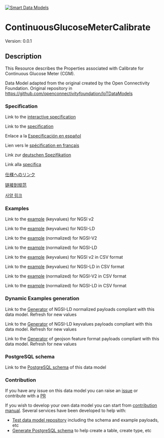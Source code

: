 [![Smart Data Models](https://smartdatamodels.org/wp-content/uploads/2022/01/SmartDataModels_logo.png "Logo")](https://smartdatamodels.org)
# ContinuousGlucoseMeterCalibrate
Version: 0.0.1

## Description 

This Resource describes the Properties associated with Calibrate for Continuous Glucose Meter (CGM).

Data Model adapted from the original created by the Open Connectivity Foundation. Original repository in https://github.com/openconnectivityfoundation/IoTDataModels
### Specification

Link to the [interactive specification](https://swagger.lab.fiware.org/?url=https://smart-data-models.github.io/dataModel.OCF/ContinuousGlucoseMeterCalibrate/swagger.yaml)

Link to the [specification](https://github.com/smart-data-models/dataModel.OCF/blob/master/ContinuousGlucoseMeterCalibrate/doc/spec.md)

Enlace a la [Especificación en español](https://github.com/smart-data-models/dataModel.OCF/blob/master/ContinuousGlucoseMeterCalibrate/doc/spec_ES.md)

Lien vers le [spécification en français](https://github.com/smart-data-models/dataModel.OCF/blob/master/ContinuousGlucoseMeterCalibrate/doc/spec_FR.md)

Link zur [deutschen Spezifikation](https://github.com/smart-data-models/dataModel.OCF/blob/master/ContinuousGlucoseMeterCalibrate/doc/spec_DE.md)

Link alla [specifica](https://github.com/smart-data-models/dataModel.OCF/blob/master/ContinuousGlucoseMeterCalibrate/doc/spec_IT.md)

[仕様へのリンク](https://github.com/smart-data-models/dataModel.OCF/blob/master/ContinuousGlucoseMeterCalibrate/doc/spec_JA.md)

[链接到规范](https://github.com/smart-data-models/dataModel.OCF/blob/master/ContinuousGlucoseMeterCalibrate/doc/spec_ZH.md)

[사양 링크](https://github.com/smart-data-models/dataModel.OCF/blob/master/ContinuousGlucoseMeterCalibrate/doc/spec_KO.md)
### Examples

Link to the [example](https://smart-data-models.github.io/dataModel.OCF/ContinuousGlucoseMeterCalibrate/examples/example.json) (keyvalues) for NGSI v2

Link to the [example](https://smart-data-models.github.io/dataModel.OCF/ContinuousGlucoseMeterCalibrate/examples/example.jsonld) (keyvalues) for NGSI-LD

Link to the [example](https://smart-data-models.github.io/dataModel.OCF/ContinuousGlucoseMeterCalibrate/examples/example-normalized.json) (normalized) for NGSI-V2

Link to the [example](https://smart-data-models.github.io/dataModel.OCF/ContinuousGlucoseMeterCalibrate/examples/example-normalized.jsonld) (normalized) for NGSI-LD

Link to the [example](https://github.com/smart-data-models/dataModel.OCF/blob/master/ContinuousGlucoseMeterCalibrate/examples/example.json.csv) (keyvalues) for NGSI v2 in CSV format

Link to the [example](https://github.com/smart-data-models/dataModel.OCF/blob/master/ContinuousGlucoseMeterCalibrate/examples/example.jsonld.csv) (keyvalues) for NGSI-LD in CSV format

Link to the [example](https://github.com/smart-data-models/dataModel.OCF/blob/master/ContinuousGlucoseMeterCalibrate/examples/example-normalized.json.csv) (normalized) for NGSI-V2 in CSV format

Link to the [example](https://github.com/smart-data-models/dataModel.OCF/blob/master/ContinuousGlucoseMeterCalibrate/examples/example-normalized.jsonld.csv) (normalized) for NGSI-LD in CSV format
### Dynamic Examples generation

Link to the [Generator](https://smartdatamodels.org/extra/ngsi-ld_generator.php?schemaUrl=https://raw.githubusercontent.com/smart-data-models/dataModel.OCF/master/ContinuousGlucoseMeterCalibrate/schema.json&email=info@smartdatamodels.org) of NGSI-LD normalized payloads compliant with this data model. Refresh for new values

Link to the [Generator](https://smartdatamodels.org/extra/ngsi-ld_generator_keyvalues.php?schemaUrl=https://raw.githubusercontent.com/smart-data-models/dataModel.OCF/master/ContinuousGlucoseMeterCalibrate/schema.json&email=info@smartdatamodels.org) of NGSI-LD keyvalues payloads compliant with this data model. Refresh for new values

Link to the [Generator](https://smartdatamodels.org/extra/geojson_features_generator.php?schemaUrl=https://raw.githubusercontent.com/smart-data-models/dataModel.OCF/master/ContinuousGlucoseMeterCalibrate/schema.json&email=info@smartdatamodels.org) of geojson feature format payloads compliant with this data model. Refresh for new values
### PostgreSQL schema

Link to the [PostgreSQL schema](https://github.com/smart-data-models/dataModel.OCF/blob/master/ContinuousGlucoseMeterCalibrate/schema.sql) of this data model
### Contribution

 If you have any issue on this data model you can raise an [issue](https://github.com/smart-data-models/dataModel.OCF/issues)  or contribute with a [PR](https://github.com/smart-data-models/dataModel.OCF/pulls)

 If you wish to develop your own data model you can start from [contribution manual](https://bit.ly/contribution_manual). Several services have been developed to help with: 
 - [Test data model repository](https://smartdatamodels.org/index.php/data-models-contribution-api/) including the schema and example payloads, etc
 - [Generate PostgreSQL schema](https://smartdatamodels.org/index.php/sql-service/) to help create a table, create type, etc